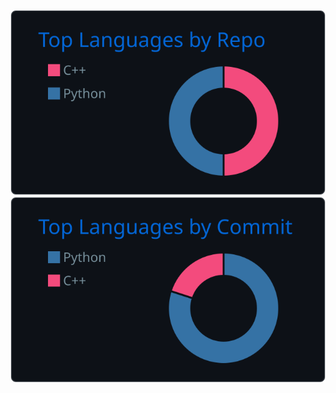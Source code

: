 [![](https://raw.githubusercontent.com/musabayar/musabayar/master/profile-summary-card-output/github_dark/1-repos-per-language.svg)](https://github.com/vn7n24fzkq/github-profile-summary-cards) [![](https://raw.githubusercontent.com/musabayar/musabayar/master/profile-summary-card-output/github_dark/2-most-commit-language.svg)](https://github.com/vn7n24fzkq/github-profile-summary-cards)

